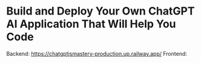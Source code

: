 # Build and Deploy Your Own ChatGPT AI Application That Will Help You Code

Backend: https://chatgptjsmastery-production.up.railway.app/
Frontend: 